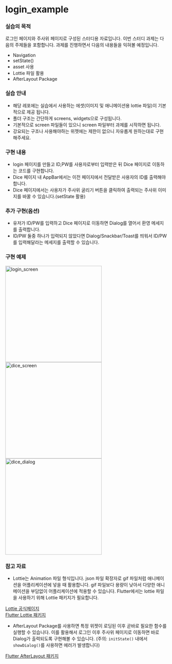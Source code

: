 # login_example

### 실습의 목적 
로그인 페이지와 주사위 페이지로 구성된 스터디용 자료입니다. 이번 스터디 과제는 다음의 주제들을 포함합니다. 과제를 진행하면서 다음의 내용들을 익혀볼 예정입니다.
- Navigation 
- setState()
- asset 사용
- Lottie 파일 활용
- AfterLayout Package

### 실습 안내
- 해당 레포에는 실습에서 사용하는 에셋(이미지 및 애니메이션용 lottie 파일)이 기본적으로 제공 됩니다.
- 폴더 구조는 간단하게 screens, widgets으로 구성됩니다.
- 기본적으로 screen 파일들이 있으니 screen 파일부터 과제를 시작하면 됩니다.
- 강요되는 구조나 사용해야하는 위젯에는 제한이 없으니 자유롭게 원하는대로 구현해주세요.

### 구현 내용
- login 페이지를 만들고 ID,PW를 사용자로부터 입력받은 뒤 Dice 페이지로 이동하는 코드를 구현합니다.
- Dice 페이지 내 AppBar에서는 이전 페이지에서 전달받은 사용자의 ID를 출력해야합니다.
- Dice 페이지에서는 사용자가 주사위 굴리기 버튼을 클릭하여 출력되는 주사위 이미지를 바꿀 수 있습니다.(setState 활용)

### 추가 구현(옵션)
- 유저가 ID/PW를 입력하고 Dice 페이지로 이동하면 Dialog를 열어서 환영 메세지를 출력합니다.
- ID/PW 둘중 하나가 입력되지 않았다면 Dialog/Snackbar/Toast를 띄워서 ID/PW를 입력해달라는 메세지를 출력할 수 있습니다.

### 구현 예제
<img width="300" alt="login_screen" src="https://github.com/pendant-k/flutter-login-study/assets/54224868/65950c67-b527-4d69-9be4-08d339d75759">

<img width="300" alt="dice_screen" src="https://github.com/pendant-k/flutter-login-study/assets/54224868/156e2d06-dc3d-40a1-95e7-80d65d44c633">

<img width="300" alt="dice_dialog" src="https://github.com/pendant-k/flutter-login-study/assets/54224868/5dba355d-0b2a-4b28-8c10-bab46ae04ae0">

### 참고 자료
- Lottie는 Animation 파일 형식입니다. json 파일 확장자로 gif 파일처럼 애니메이션을 어플리케이션에 넣을 때 활용합니다.
gif 파일보다 용량이 낮아서 다양한 애니메이션을 부담없이 어플리케이션에 적용할 수 있습니다. Flutter에서는 lottie 파일을 사용하기 위해 Lottie 패키지가 필요합니다.

[Lottie 공식페이지](https://airbnb.io/lottie/#/)  
[Flutter Lottie 패키지](https://pub.dev/packages/lottie)  

- AfterLayout Package를 사용하면 특정 위젯이 로딩된 이후 곧바로 필요한 함수를 실행할 수 있습니다. 이를 활용해서 로그인 이후 주사위 페이지로 이동하면 바로 Dialog가 출력되도록 구현해볼 수 있습니다. (주의: `initState()` 내에서 `showDialog()`를 사용하면 에러가 발생합니다)

[Flutter AfterLayout 패키지](https://pub.dev/packages/after_layout)
